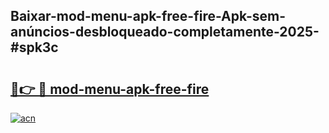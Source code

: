 ## Baixar-mod-menu-apk-free-fire-Apk-sem-anúncios-desbloqueado-completamente-2025-#spk3c

# <h2><a href="https://ainizakaria.my?title=mod-menu-apk-free-fire&ref=22M">🔗👉 🔴 mod-menu-apk-free-fire</a></h2>

[![acn](https://github.com/user-attachments/assets/0f9c940e-d8b0-45ae-aac7-cd30a18b3e1c)](https://ainizakaria.my?title=mod-menu-apk-free-fire&ref=22M)

